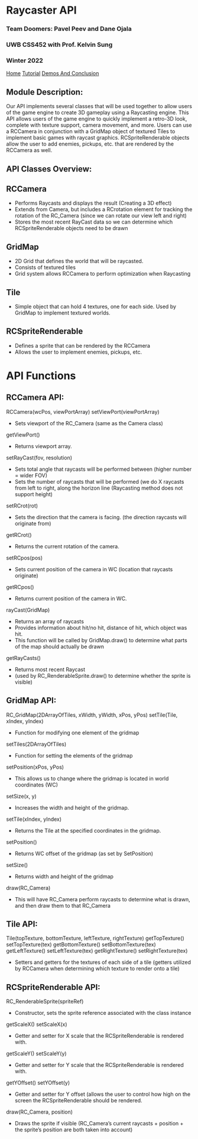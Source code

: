# Raycaster API
### Team Doomers: Pavel Peev and Dane Ojala
### UWB CSS452 with Prof. Kelvin Sung
### Winter 2022

[Home](https://daneoj.github.io/Doomers_RayCast_API/)  [Tutorial](https://daneoj.github.io/Doomers_RayCast_API/Tutorial)  [Demos And Conclusion](https://daneoj.github.io/Doomers_RayCast_API/DemosAndConclusion)

## Module Description:
Our API implements several classes that will be used together to allow users of the game engine to create 3D gameplay using a Raycasting engine.
This API allows users of the game engine to quickly implement a retro-3D look, complete with texture support, camera movement, and more.
Users can use a RCCamera in conjunction with a GridMap object of textured Tiles to implement basic games with raycast graphics. RCSpriteRenderable objects allow the user to add enemies, pickups, etc. that are rendered by the RCCamera as well.

## API Classes Overview:

## RCCamera
- Performs Raycasts and displays the result (Creating a 3D effect)
- Extends from Camera, but includes a RCrotation element for tracking the rotation of the RC_Camera (since we can rotate our view left and right)
- Stores the most recent RayCast data so we can determine which RCSpriteRenderable objects need to be drawn
## GridMap
- 2D Grid that defines the world that will be raycasted.
- Consists of textured tiles
- Grid system allows RCCamera to perform optimization when Raycasting
## Tile
- Simple object that can hold 4 textures, one for each side. Used by GridMap to implement textured worlds.
## RCSpriteRenderable
- Defines a sprite that can be rendered by the RCCamera
- Allows the user to implement enemies, pickups, etc.

# API Functions

## RCCamera API:
RCCamera(wcPos, viewPortArray)
setViewPort(viewPortArray)
- Sets viewport of the RC_Camera (same as the Camera class)

getViewPort()
- Returns viewport array.

setRayCast(fov, resolution)
- Sets total angle that raycasts will be performed between (higher number = wider FOV)
- Sets the number of raycasts that will be performed (we do X raycasts from left to right, along the horizon line (Raycasting method does not support height)

setRCrot(rot)
- Sets the direction that the camera is facing. (the direction raycasts will originate from)

getRCrot()
- Returns the current rotation of the camera.

setRCpos(pos)
- Sets current position of the camera in WC (location that raycasts originate)

getRCpos()
- Returns current position of the camera in WC.

rayCast(GridMap)
- Returns an array of raycasts
- Provides information about hit/no hit, distance of hit, which object was hit.
- This function will be called by GridMap.draw() to determine what parts of the map should actually be drawn

getRayCasts()
- Returns most recent Raycast
- (used by RC_RenderableSprite.draw() to determine whether the sprite is visible)

## GridMap API:

RC_GridMap(2DArrayOfTiles, xWidth, yWidth, xPos, yPos)
setTile(Tile, xIndex, yIndex)
- Function for modifying one element of the gridmap

setTiles(2DArrayOfTiles)
- Function for setting the elements of the gridmap

setPosition(xPos, yPos)
- This allows us to change where the gridmap is located in world coordinates (WC)

setSize(x, y)
- Increases the width and height of the gridmap.

setTile(xIndex, yIndex)
- Returns the Tile at the specified coordinates in the gridmap.

setPosition()
- Returns WC offset of the gridmap (as set by SetPosition)

setSize()
- Returns width and height of the gridmap

draw(RC_Camera)
- This will have RC_Camera perform raycasts to determine what is drawn, and then draw them to that RC_Camera

## Tile API:

Tile(topTexture, bottomTexture, leftTexture, rightTexture)
getTopTexture()
setTopTexture(tex)
getBottomTexture()
setBottomTexture(tex)
getLeftTexture()
setLeftTexture(tex)
getRightTexture()
setRightTexture(tex)
- Setters and getters for the textures of each side of a tile (getters utilized by RCCamera when determining which texture to render onto a tile)

## RCSpriteRenderable API:

RC_RenderableSprite(spriteRef)
- Constructor, sets the sprite reference associated with the class instance

getScaleX()
setScaleX(x)
- Getter and setter for X scale that the RCSpriteRenderable is rendered with.

getScaleY()
setScaleY(y)
- Getter and setter for Y scale that the RCSpriteRenderable is rendered with.

getYOffset()
setYOffset(y)
- Getter and setter for Y offset (allows the user to control how high on the screen the RCSpriteRenderable should be rendered.

draw(RC_Camera, position)
- Draws the sprite if visible (RC_Camera’s current raycasts + position + the sprite’s position are both taken into account)

